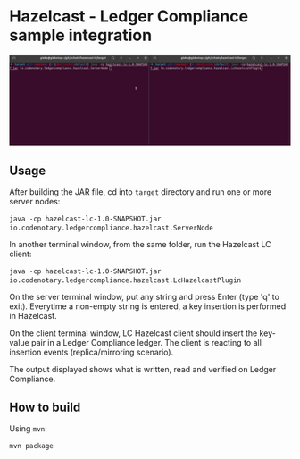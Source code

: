 # Hazelcast - Ledger Compliance sample integration

![LC Hazelcast integration demo](lc-hazelcast-demo.gif)

## Usage

After building the JAR file, cd into `target` directory and run one or more server nodes:

```
java -cp hazelcast-lc-1.0-SNAPSHOT.jar io.codenotary.ledgercompliance.hazelcast.ServerNode
```

In another terminal window, from the same folder, run the Hazelcast LC client:

```
java -cp hazelcast-lc-1.0-SNAPSHOT.jar io.codenotary.ledgercompliance.hazelcast.LcHazelcastPlugin
```

On the server terminal window, put any string and press Enter (type 'q' to exit).
Everytime a non-empty string is entered, a key insertion is performed in Hazelcast.

On the client terminal window, LC Hazelcast client should insert the key-value pair in a Ledger Compliance ledger.
The client is reacting to all insertion events (replica/mirroring scenario). 

The output displayed shows what is written, read and verified on Ledger Compliance. 

## How to build

Using `mvn`:

```
mvn package
```

